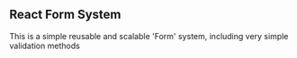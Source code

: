 ## React Form System

This is a simple reusable and scalable 'Form' system, including very simple validation methods
